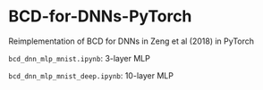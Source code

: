 # BCD-for-DNNs-PyTorch

Reimplementation of BCD for DNNs in Zeng et al (2018) in PyTorch

```bcd_dnn_mlp_mnist.ipynb```: 3-layer MLP

```bcd_dnn_mlp_mnist_deep.ipynb```: 10-layer MLP

